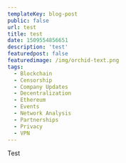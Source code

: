 ```yaml
---
templateKey: blog-post
public: false
url: test
title: test
date: 1509554856651
description: 'test'
featuredpost: false
featuredimage: /img/orchid-text.png
tags:
  - Blockchain
  - Censorship
  - Company Updates
  - Decentralization
  - Ethereum
  - Events
  - Network Analysis
  - Partnerships
  - Privacy
  - VPN
---
```

Test